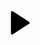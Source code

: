 <!DOCTYPE html>
<html lang="es">
<head>
  <meta charset="UTF-8">
  <meta name="viewport" content="width=device-width, initial-scale=1.0">
  <style>
    body {
      margin: 0;
      padding: 0;
      background: transparent;
      display: flex;
      justify-content: center;
      align-items: center;
      height: 100vh;
    }
    .button-container {
      display: flex;
      justify-content: center;
      align-items: center;
      cursor: pointer;
      background: none;
      border: none;
    }
    svg {
      fill: black; /* Cambia "black" por cualquier color */
      width: 60px;
      height: 60px;
    }
  </style>
</head>
<body>

<div id="playPauseButton" class="button-container">
  <!-- Ícono Play -->
  <svg id="playIcon" xmlns="http://www.w3.org/2000/svg" viewBox="0 0 36 36" style="transform: translateX(2px);">
    <path d="m12.233 7.68 15.75 10.124c.69.443.69 1.45 0 1.892L12.233 29.82a1.125 1.125 0 0 1-1.733-.947V8.627c0-.89.985-1.428 1.733-.947z"></path>
  </svg>
  <!-- Ícono Pausa -->
  <svg id="pauseIcon" xmlns="http://www.w3.org/2000/svg" viewBox="0 0 36 36" style="display: none;">
    <path d="M12 12h-4v12h4v-12zM24 12h-4v12h4v-12z"></path>
  </svg>
</div>

<script>
  const playPauseButton = document.getElementById('playPauseButton');
  const playIcon = document.getElementById('playIcon');
  const pauseIcon = document.getElementById('pauseIcon');
  let isPlaying = false;

  playPauseButton.addEventListener('click', () => {
    if (isPlaying) {
      playIcon.style.display = 'block';
      pauseIcon.style.display = 'none';
    } else {
      playIcon.style.display = 'none';
      pauseIcon.style.display = 'block';
    }
    isPlaying = !isPlaying;
  });
</script>

</body>
</html>

</body>
</html>
